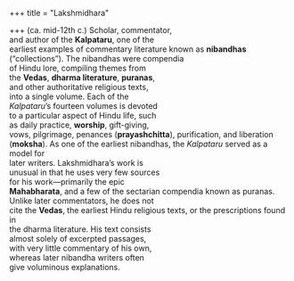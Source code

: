 +++
title = "Lakshmidhara"

+++
(ca. mid-12th c.) Scholar, commentator,  
and author of the **Kalpataru**, one of the  
earliest examples of commentary literature known as **nibandhas** (“collections”). The nibandhas were compendia  
of Hindu lore, compiling themes from  
the **Vedas**, **dharma literature**, **puranas**,  
and other authoritative religious texts,  
into a single volume. Each of the  
*Kalpataru*’s fourteen volumes is devoted  
to a particular aspect of Hindu life, such  
as daily practice, **worship**, gift-giving,  
vows, pilgrimage, penances (**prayashchitta**), purification, and liberation  
(**moksha**). As one of the earliest nibandhas, the *Kalpataru* served as a model for  
later writers. Lakshmidhara’s work is  
unusual in that he uses very few sources  
for his work—primarily the epic  
**Mahabharata**, and a few of the sectarian compendia known as puranas.  
Unlike later commentators, he does not  
cite the **Vedas**, the earliest Hindu religious texts, or the prescriptions found in  
the dharma literature. His text consists  
almost solely of excerpted passages,  
with very little commentary of his own,  
whereas later nibandha writers often  
give voluminous explanations.